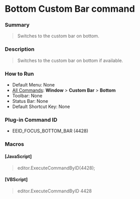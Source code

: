 # Bottom Custom Bar command

### Summary

> Switches to the custom bar on bottom.

### Description

> Switches to the custom bar on bottom if available.

### How to Run

- Default Menu: None
- [All Commands](../tools/all_commands): **Window**
\> **Custom Bar** \> **Bottom**
- Toolbar: None
- Status Bar: None
- Default Shortcut Key: None

### Plug-in Command ID

- EEID\_FOCUS\_BOTTOM\_BAR (4428)

### Macros

#### \[JavaScript\]

> editor.ExecuteCommandByID(4428);

#### \[VBScript\]

> editor.ExecuteCommandByID 4428
